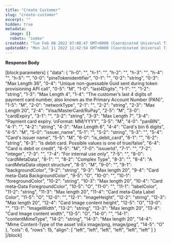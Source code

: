 ```yaml
---
title: "Create Customer"
slug: "create-customer"
excerpt: ""
hidden: true
metadata: 
  image: []
  robots: "index"
createdAt: "Tue Feb 08 2022 07:08:47 GMT+0000 (Coordinated Universal Time)"
updatedAt: "Mon Jul 11 2022 11:42:54 GMT+0000 (Coordinated Universal Time)"
---
```

**Response Body** 

[block:parameters]
{
  "data": {
    "h-0": "",
    "h-1": "",
    "h-2": "",
    "h-3": "",
    "h-4": "",
    "h-5": "",
    "0-0": "pineTokenidentifier",
    "0-1": "",
    "0-2": "string",
    "0-3": "Max Length 36",
    "0-4": "Unique non-guessable Guid sent during token provisioning API call",
    "0-5": "M",
    "1-0": "last4Digits",
    "1-1": "",
    "1-2": "string",
    "1-3": "Max Length 4",
    "1-4": "The customer’s last 4 digits of payment card number, also known as the Primary Account Number (PAN)",
    "1-5": "M",
    "2-0": "networkType",
    "2-1": "",
    "2-2": "string",
    "2-3": "Max Length 20",
    "2-4": "Visa/MasterCard/RuPay",
    "2-5": "M",
    "3-0": "cardExpiry",
    "3-1": "",
    "3-2": "string",
    "3-3": "Max Length 7",
    "3-4": "Payment card expiry.  \nFormat: MM/YYYY",
    "3-5": "M",
    "4-0": "panBIN",
    "4-1": "",
    "4-2": "string",
    "4-3": "Max Length 6",
    "4-4": "Card's bin 6 digits",
    "4-5": "M",
    "5-0": "issuer_name",
    "5-1": "",
    "5-2": "string",
    "5-3": "",
    "5-4": "Card's issuer name",
    "5-5": "M",
    "6-0": "is_debit_card",
    "6-1": "",
    "6-2": "string",
    "6-3": "Is debit card. Possible values is one of true/false",
    "6-4": "Card is debit or credit",
    "6-5": "M",
    "7-0": "issuerId",
    "7-1": "",
    "7-2": "integer",
    "7-3": "",
    "7-4": "For internal use only",
    "7-5": "",
    "8-0": "cardMetaData",
    "8-1": "",
    "8-2": "Complex Type",
    "8-3": "",
    "8-4": "A cardMetaData object structure",
    "8-5": "M",
    "9-0": "",
    "9-1": "backgroundColor",
    "9-2": "string",
    "9-3": "Max length 20",
    "9-4": "Card meta–Data BackgroundColor",
    "9-5": "O",
    "10-0": "",
    "10-1": "foregroundColor",
    "10-2": "string",
    "10-3": "Max length 20",
    "10-4": "Card meta–Data ForegroundColor",
    "10-5": "O",
    "11-0": "",
    "11-1": "labelColor",
    "11-2": "string",
    "11-3": "Max length 20",
    "11-4": "Card meta–Data Label Color",
    "11-5": "O",
    "12-0": "",
    "12-1": "ImageHeight",
    "12-2": "string",
    "12-3": "Max length 20",
    "12-4": "Card Image content height",
    "12-5": "O",
    "13-0": "",
    "13-1": "ImageWidth",
    "13-2": "string",
    "13-3": "Max length 20",
    "13-4": "Card Image content width",
    "13-5": "O",
    "14-0": "",
    "14-1": "contentMimeType",
    "14-2": "string",
    "14-3": "Max length 20",
    "14-4": "Mime Content-Type of the asset  \nEx image/png, image/jpeg",
    "14-5": "O"
  },
  "cols": 6,
  "rows": 15,
  "align": [
    "left",
    "left",
    "left",
    "left",
    "left",
    "left"
  ]
}
[/block]
